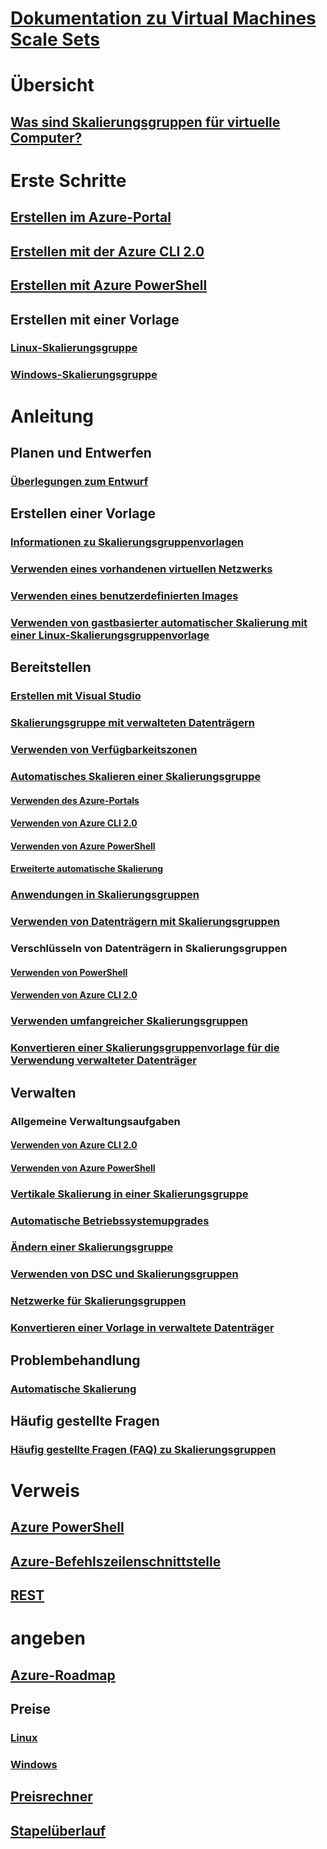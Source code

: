 # [Dokumentation zu Virtual Machines Scale Sets](index.md)

# Übersicht
## [Was sind Skalierungsgruppen für virtuelle Computer?](virtual-machine-scale-sets-overview.md)

# Erste Schritte
## [Erstellen im Azure-Portal](virtual-machine-scale-sets-create-portal.md)
## [Erstellen mit der Azure CLI 2.0](virtual-machine-scale-sets-create-cli.md)
## [Erstellen mit Azure PowerShell](virtual-machine-scale-sets-create-powershell.md)
## Erstellen mit einer Vorlage
### [Linux-Skalierungsgruppe](virtual-machine-scale-sets-create-template-linux.md)
### [Windows-Skalierungsgruppe](virtual-machine-scale-sets-create-template-windows.md)

# Anleitung
## Planen und Entwerfen
### [Überlegungen zum Entwurf](virtual-machine-scale-sets-design-overview.md)

## Erstellen einer Vorlage
### [Informationen zu Skalierungsgruppenvorlagen](virtual-machine-scale-sets-mvss-start.md)
### [Verwenden eines vorhandenen virtuellen Netzwerks](virtual-machine-scale-sets-mvss-existing-vnet.md)
### [Verwenden eines benutzerdefinierten Images](virtual-machine-scale-sets-mvss-custom-image.md)
### [Verwenden von gastbasierter automatischer Skalierung mit einer Linux-Skalierungsgruppenvorlage](virtual-machine-scale-sets-mvss-guest-based-autoscale-linux.md)

## Bereitstellen
### [Erstellen mit Visual Studio](virtual-machine-scale-sets-vs-create.md)
### [Skalierungsgruppe mit verwalteten Datenträgern](virtual-machine-scale-sets-managed-disks.md)
### [Verwenden von Verfügbarkeitszonen](virtual-machine-scale-sets-use-availability-zones.md)
### [Automatisches Skalieren einer Skalierungsgruppe](virtual-machine-scale-sets-autoscale-overview.md)
#### [Verwenden des Azure-Portals](virtual-machine-scale-sets-autoscale-portal.md)
#### [Verwenden von Azure CLI 2.0](virtual-machine-scale-sets-autoscale-cli.md)
#### [Verwenden von Azure PowerShell](virtual-machine-scale-sets-autoscale-powershell.md)
#### [Erweiterte automatische Skalierung](../monitoring-and-diagnostics/insights-advanced-autoscale-virtual-machine-scale-sets.md)
### [Anwendungen in Skalierungsgruppen](virtual-machine-scale-sets-deploy-app.md)
### [Verwenden von Datenträgern mit Skalierungsgruppen](virtual-machine-scale-sets-attached-disks.md)
### Verschlüsseln von Datenträgern in Skalierungsgruppen
#### [Verwenden von PowerShell](virtual-machine-scale-sets-encrypt-disks-ps.md)
#### [Verwenden von Azure CLI 2.0](virtual-machine-scale-sets-encrypt-disks-cli.md)
### [Verwenden umfangreicher Skalierungsgruppen](virtual-machine-scale-sets-placement-groups.md)
### [Konvertieren einer Skalierungsgruppenvorlage für die Verwendung verwalteter Datenträger](virtual-machine-scale-sets-convert-template-to-md.md)

## Verwalten
### Allgemeine Verwaltungsaufgaben
#### [Verwenden von Azure CLI 2.0](virtual-machine-scale-sets-manage-cli.md)
#### [Verwenden von Azure PowerShell](virtual-machine-scale-sets-manage-powershell.md)
### [Vertikale Skalierung in einer Skalierungsgruppe](virtual-machine-scale-sets-vertical-scale-reprovision.md)
### [Automatische Betriebssystemupgrades](virtual-machine-scale-sets-automatic-upgrade.md)
### [Ändern einer Skalierungsgruppe](virtual-machine-scale-sets-upgrade-scale-set.md)
### [Verwenden von DSC und Skalierungsgruppen](virtual-machine-scale-sets-dsc.md)
### [Netzwerke für Skalierungsgruppen](virtual-machine-scale-sets-networking.md)
### [Konvertieren einer Vorlage in verwaltete Datenträger](virtual-machine-scale-sets-convert-template-to-md.md)

## Problembehandlung
### [Automatische Skalierung](virtual-machine-scale-sets-troubleshoot.md)

## Häufig gestellte Fragen
### [Häufig gestellte Fragen (FAQ) zu Skalierungsgruppen](virtual-machine-scale-sets-faq.md)

# Verweis
## [Azure PowerShell](/powershell/azure/overview)
## [Azure-Befehlszeilenschnittstelle](../virtual-machines/azure-cli-arm-commands.md)
## [REST](/rest/api/virtualmachinescalesets/)

# angeben
## [Azure-Roadmap](https://azure.microsoft.com/roadmap/?category=compute)
## Preise 
### [Linux](https://azure.microsoft.com/pricing/details/virtual-machine-scale-sets/linux/)
### [Windows](https://azure.microsoft.com/pricing/details/virtual-machine-scale-sets/windows/)
## [Preisrechner](https://azure.microsoft.com/pricing/calculator/)
## [Stapelüberlauf](http://stackoverflow.com/questions/tagged/azure-vm-scale-set)
